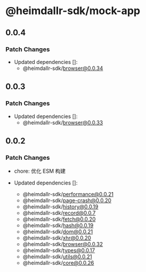 # @heimdallr-sdk/mock-app

## 0.0.4

### Patch Changes

- Updated dependencies []:
  - @heimdallr-sdk/browser@0.0.34

## 0.0.3

### Patch Changes

- Updated dependencies []:
  - @heimdallr-sdk/browser@0.0.33

## 0.0.2

### Patch Changes

- chore: 优化 ESM 构建

- Updated dependencies []:
  - @heimdallr-sdk/performance@0.0.21
  - @heimdallr-sdk/page-crash@0.0.20
  - @heimdallr-sdk/history@0.0.19
  - @heimdallr-sdk/record@0.0.7
  - @heimdallr-sdk/fetch@0.0.20
  - @heimdallr-sdk/hash@0.0.19
  - @heimdallr-sdk/dom@0.0.21
  - @heimdallr-sdk/xhr@0.0.20
  - @heimdallr-sdk/browser@0.0.32
  - @heimdallr-sdk/types@0.0.17
  - @heimdallr-sdk/utils@0.0.21
  - @heimdallr-sdk/core@0.0.26
